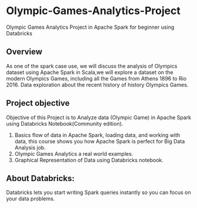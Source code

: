 # Olympic-Games-Analytics-Project
Olympic Games Analytics Project in Apache Spark for beginner using Databricks

## Overview
As one of the spark case use, we will discuss the analysis of Olympics dataset using Apache Spark in Scala,we will explore a dataset on the modern Olympics Games, including all the Games from Athens 1896 to Rio 2016.
Data exploration about the recent history of history Olympics Games.
## Project objective
Objective of this Project is to Analyze data (Olympic Game) in Apache Spark using Databricks Notebook(Community edition).
1. Basics flow of data in Apache Spark, loading data, and working with data, this course shows you how Apache Spark is perfect for Big Data Analysis job.
2. Olympic Games Analytics a real world examples.
3. Graphical  Representation of Data using Databricks notebook.
## About Databricks:
Databricks lets you start writing Spark queries instantly so you can focus on your data problems.
